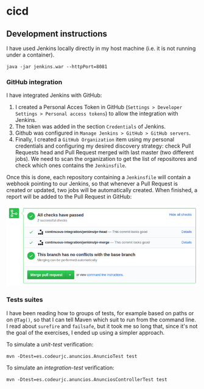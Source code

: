 # cicd

## Development instructions

I have used Jenkins locally directly in my host machine (i.e. it is not running under a container).

```
java -jar jenkins.war --httpPort=8081
```

### GitHub integration

I have integrated Jenkins with GitHub:
1. I created a Personal Acces Token in GitHub (`Settings > Developer Settings > Personal access tokens`) to allow the integration with Jenkins.
2. The token was added in the section `Credentials` of Jenkins.
3. Github was configured in `Manage Jenkins > GitHub > GitHub servers`.
4. Finally, I created a `GitHub Organization` item using my personal credentials and configuring my desired discovery strategy: check Pull Requests head and Pull Request merged with last master (two different jobs). We need to scan the organization to get the list of repositores and check which ones contains the `Jenkinsfile`.

Once this is done, each repository containing a `Jenkinsfile` will contain a webhook pointing to our Jenkins, so that whenever a Pull Request is created or updated, two jobs will be automatically created. When finished, a report will be added to the Pull Request in GitHub:

![alt text](doc/GitHub_jobs_PR.png "GitHub jobs in a Pull Request")

### Tests suites
I have been reading how to groups of tests, for example based on paths or on `@Tag()`, so that I can tell Maven which suit to run from the command line. I read about `surefire` and `failsafe`, but it took me so long that, since it's not the goal of the exercises, I ended up using a simpler approach.

To simulate a _unit-test_ verification:

```
mvn -Dtest=es.codeurjc.anuncios.AnuncioTest test
```

To simulate an _integration-test_ verification:

```
mvn -Dtest=es.codeurjc.anuncios.AnunciosControllerTest test
```
